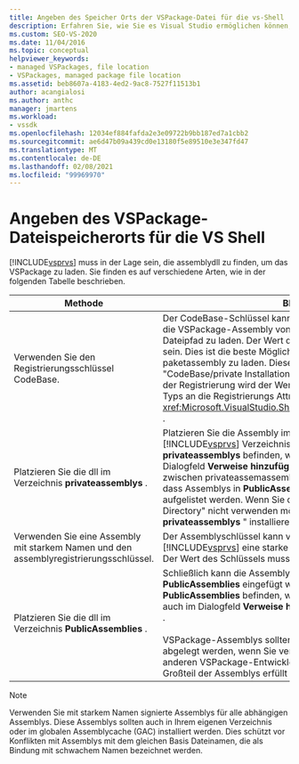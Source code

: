 ```yaml
---
title: Angeben des Speicher Orts der VSPackage-Datei für die vs-Shell | Microsoft-Dokumentation
description: Erfahren Sie, wie Sie es Visual Studio ermöglichen können, die assemblydll zu finden, um das VSPackage zu laden.
ms.custom: SEO-VS-2020
ms.date: 11/04/2016
ms.topic: conceptual
helpviewer_keywords:
- managed VSPackages, file location
- VSPackages, managed package file location
ms.assetid: beb8607a-4183-4ed2-9ac8-7527f11513b1
author: acangialosi
ms.author: anthc
manager: jmartens
ms.workload:
- vssdk
ms.openlocfilehash: 12034ef884fafda2e3e09722b9bb187ed7a1cbb2
ms.sourcegitcommit: ae6d47b09a439cd0e13180f5e89510e3e347fd47
ms.translationtype: MT
ms.contentlocale: de-DE
ms.lasthandoff: 02/08/2021
ms.locfileid: "99969970"
---
```

# <a name="specifying-vspackage-file-location-to-the-vs-shell"></a>Angeben des VSPackage-Dateispeicherorts für die VS Shell
[!INCLUDE[vsprvs](../../code-quality/includes/vsprvs_md.md)] muss in der Lage sein, die assemblydll zu finden, um das VSPackage zu laden. Sie finden es auf verschiedene Arten, wie in der folgenden Tabelle beschrieben.

| Methode | BESCHREIBUNG |
| - | - |
| Verwenden Sie den Registrierungsschlüssel CodeBase. | Der CodeBase-Schlüssel kann verwendet werden, um [!INCLUDE[vsprvs](../../code-quality/includes/vsprvs_md.md)] die VSPackage-Assembly von einem beliebigen voll qualifizierten Dateipfad zu laden. Der Wert des Schlüssels sollte der Dateipfad zur DLL sein. Dies ist die beste Möglichkeit, [!INCLUDE[vsprvs](../../code-quality/includes/vsprvs_md.md)] Ihre paketassembly zu laden. Diese Technik wird manchmal auch als "CodeBase/private Installation Directory-Technik" bezeichnet. Während der Registrierung wird der Wert der Codebasis über eine Instanz des Typs an die Registrierungs Attribut Klassen übermittelt <xref:Microsoft.VisualStudio.Shell.RegistrationAttribute.RegistrationContext> . |
| Platzieren Sie die dll im Verzeichnis **privateassemblys** . | Platzieren Sie die Assembly im Unterverzeichnis **privateassemblys** des [!INCLUDE[vsprvs](../../code-quality/includes/vsprvs_md.md)] Verzeichnisses. Assemblys, die sich in **privateassemblys** befinden, werden automatisch erkannt, sind aber im Dialogfeld **Verweise hinzufügen** nicht sichtbar. Der Unterschied  zwischen privateassemassemblys und **PublicAssemblies** besteht darin, dass Assemblys in **PublicAssemblies** im Dialogfeld **Verweise hinzufügen** aufgelistet werden. Wenn Sie die Methode "CodeBase/private Installation Directory" nicht verwenden möchten, sollten Sie im Verzeichnis " **privateassemblys** " installieren. |
| Verwenden Sie eine Assembly mit starkem Namen und den assemblyregistrierungsschlüssel. | Der Assemblyschlüssel kann verwendet werden, um explizit [!INCLUDE[vsprvs](../../code-quality/includes/vsprvs_md.md)] eine starke benannte VSPackage-Assembly zu laden. Der Wert des Schlüssels muss der starke Name der Assembly sein. |
| Platzieren Sie die dll im Verzeichnis **PublicAssemblies** . | Schließlich kann die Assembly auch in das Unterverzeichnis **PublicAssemblies** eingefügt werden. Assemblys, die sich in **PublicAssemblies** befinden, werden automatisch erkannt. Sie werden auch im Dialogfeld **Verweise hinzufügen** in angezeigt [!INCLUDE[vsprvs](../../code-quality/includes/vsprvs_md.md)] .<br /><br /> VSPackage-Assemblys sollten nur im Verzeichnis **PublicAssemblies** abgelegt werden, wenn Sie verwaltete Komponenten enthalten, die von anderen VSPackage-Entwicklern wieder verwendet werden sollen. Der Großteil der Assemblys erfüllt dieses Kriterium nicht. |

> [!NOTE]
> Verwenden Sie mit starkem Namen signierte Assemblys für alle abhängigen Assemblys. Diese Assemblys sollten auch in Ihrem eigenen Verzeichnis oder im globalen Assemblycache (GAC) installiert werden. Dies schützt vor Konflikten mit Assemblys mit dem gleichen Basis Dateinamen, die als Bindung mit schwachem Namen bezeichnet werden.

